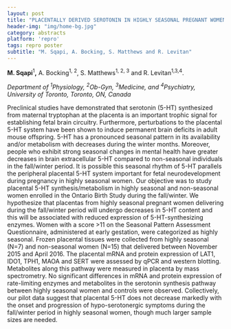 ```yaml
---
layout: post
title: "PLACENTALLY DERIVED SEROTONIN IN HIGHLY SEASONAL PREGNANT WOMEN"
header-img: "img/home-bg.jpg"
category: abstracts
platform: 'repro'
tags: repro poster
subtitle: "M. Sqapi, A. Bocking, S. Matthews and R. Levitan"
---
```

__M. Sqapi__<sup>1</sup>__,__ A. Bocking<sup>1, 2</sup>, S. Matthews<sup>1, 2, 3</sup> and R.
Levitan<sup>1,3,4</sup>.

_Department of <sup>1</sup>Physiology,_ _<sup>2</sup>Ob-Gyn, <sup>3</sup>Medicine, and
<sup>4</sup>Psychiatry, University of Toronto, Toronto, ON, Canada_

Preclinical studies have demonstrated that serotonin (5-HT) synthesized
from maternal tryptophan at the placenta is an important trophic signal
for establishing fetal brain circuitry. Furthermore, perturbations to
the placental 5-HT system have been shown to induce permanent brain
deficits in adult mouse offspring. 5-HT has a pronounced seasonal
pattern in its availability and/or metabolism with decreases during the
winter months. Moreover, people who exhibit strong seasonal changes in
mental health have greater decreases in brain extracellular 5-HT
compared to non-seasonal individuals in the fall/winter period. It is
possible this seasonal rhythm of 5-HT parallels the peripheral placental
5-HT system important for fetal neurodevelopment during pregnancy in
highly seasonal women. Our objective was to study placental 5-HT
synthesis/metabolism in highly seasonal and non-seasonal women enrolled
in the Ontario Birth Study during the fall/winter. We hypothesize that
placentas from highly seasonal pregnant women delivering during the
fall/winter period will undergo decreases in 5-HT content and this will
be associated with reduced expression of 5-HT-synthesizing enzymes.
Women with a score &gt;11 on the Seasonal Pattern Assessment
Questionnaire, administered at early gestation, were categorized as
highly seasonal. Frozen placental tissues were collected from highly
seasonal (N=7) and non-seasonal women (N=15) that delivered between
November 2015 and April 2016. The placental mRNA and protein expression
of LAT1, IDO1, TPH1, MAOA and SERT were assessed by qPCR and western
blotting. Metabolites along this pathway were measured in placenta by
mass spectrometry. No significant differences in mRNA and protein
expression of rate-limiting enzymes and metabolites in the serotonin
synthesis pathway between highly seasonal women and controls were
observed. Collectively, our pilot data suggest that placental 5-HT does
not decrease markedly with the onset and progression of
hypo-serotonergic symptoms during the fall/winter period in highly
seasonal women, though much larger sample sizes are needed.

